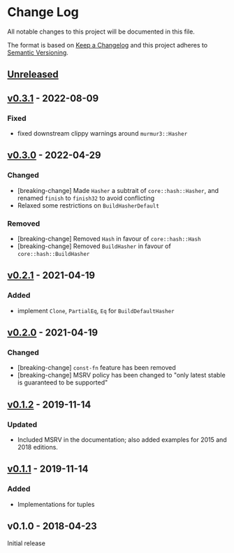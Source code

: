 # Change Log

All notable changes to this project will be documented in this file.

The format is based on [Keep a Changelog](http://keepachangelog.com/)
and this project adheres to [Semantic Versioning](http://semver.org/).

## [Unreleased]

## [v0.3.1] - 2022-08-09

### Fixed

- fixed downstream clippy warnings around `murmur3::Hasher`

## [v0.3.0] - 2022-04-29

### Changed

- [breaking-change] Made `Hasher` a subtrait of `core::hash::Hasher`, and
  renamed `finish` to `finish32` to avoid conflicting
- Relaxed some restrictions on `BuildHasherDefault`

### Removed

- [breaking-change] Removed `Hash` in favour of `core::hash::Hash`
- [breaking-change] Removed `BuildHasher` in favour of `core::hash::BuildHasher`

## [v0.2.1] - 2021-04-19

### Added

- implement `Clone`, `PartialEq`, `Eq` for `BuildDefaultHasher`

## [v0.2.0] - 2021-04-19

### Changed

- [breaking-change] `const-fn` feature has been removed
- [breaking-change] MSRV policy has been changed to "only latest stable is guaranteed to be supported"

## [v0.1.2] - 2019-11-14

### Updated

- Included MSRV in the documentation; also added examples for 2015 and 2018
  editions.

## [v0.1.1] - 2019-11-14

### Added

- Implementations for tuples

## v0.1.0 - 2018-04-23

Initial release

[Unreleased]: https://github.com/rust-embedded-community/hash32/compare/v0.3.1...HEAD
[v0.3.1]: https://github.com/rust-embedded-community/hash32/compare/v0.3.0...v0.3.1
[v0.3.0]: https://github.com/rust-embedded-community/hash32/compare/v0.2.1...v0.3.0
[v0.2.1]: https://github.com/rust-embedded-community/hash32/compare/v0.2.0...v0.2.1
[v0.2.0]: https://github.com/rust-embedded-community/hash32/compare/v0.1.2...v0.2.0
[v0.1.2]: https://github.com/rust-embedded-community/hash32/compare/v0.1.1...v0.1.2
[v0.1.1]: https://github.com/rust-embedded-community/hash32/compare/v0.1.0...v0.1.1
